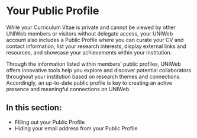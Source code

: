 # Your Public Profile

While your Curriculum Vitae is private and cannot be viewed by other UNIWeb members or visitors without delegate access, your UNIWeb account also includes a Public Profile where you can curate your CV and contact information, list your research interests, display external links and resources, and showcase your achievements within your institution.

Through the information listed within members’ public profiles, UNIWeb offers innovative tools help you explore and discover potential collaborators throughout your institution based on research themes and connections. Accordingly, an up-to-date public profile is key to creating an active presence and meaningful connections on UNIWeb.

## In this section:

* Filling out your Public Profile
* Hiding your email address from your Public Profile

